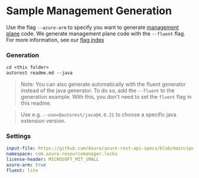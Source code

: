 # Sample Management Generation

Use the flag `--azure-arm` to specify you want to generate [management plane][mgmt] code. We generate management plane code with the `--fluent` flag. For more information, see our [flag index][flag_index]

### Generation
```ps
cd <this folder>
autorest readme.md --java
```
>Note: You can also generate automatically with the fluent generator instead of the java generator. To do so, add the `--fluent` to the generation example. With this, you don't need to set the `fluent` flag in this readme.

>Use e.g. `--use=@autorest/java@4.0.21` to choose a specific java extension version.

### Settings

``` yaml
input-file: https://github.com/Azure/azure-rest-api-specs/blob/main/specification/resources/resource-manager/Microsoft.Authorization/stable/2016-09-01/locks.json
namespace: com.azure.resourcemanager.locks
license-header: MICROSOFT_MIT_SMALL
azure-arm: true
fluent: lite
```

<!-- LINKS -->
[mgmt]: https://docs.microsoft.com/azure/azure-resource-manager/management/control-plane-and-data-plane#control-plane
[flag_index]: https://github.com/Azure/autorest/tree/main/docs/generate/flags.md
